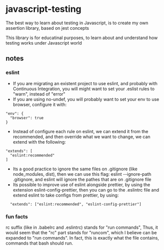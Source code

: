 # javascript-testing

The best way to learn about testing in Javascript, is to create my own assertion
library, based on jest concepts

This library is for educatinal purposes, to learn about and understand how
testing works under Javascript world

## notes

### eslint

- If you are migrating an existent project to use eslint, and probably with
  Continuous Integration, you will might want to set your .eslist rules to
  "warn", instead of "error"
- If you are using no-undef, you will probably want to set your env to use
  browser, configure it with:

```
"env": {
  "browser": true
}
```

- Instead of configure each rule on eslint, we can extend it from the
  recommended, and then override what we want to change, we can extend with the
  following:

```
"extends": [
  "eslint:recommended"
]
```

- Its a good practice to ignore the same files on .gitignore (like node_modules,
  dist), then we can use this flag: eslint --ignore-path .gitignore, and eslint
  will ignore the pathes that are on .gitignore file
- Its possible to improve use of eslint alongside prettier, by using the
  extension eslint-config-prettier, then you can go to the .eslintrc file and
  extend eslint to take configs from prettier, by using:

```
  "extends": ["eslint:recommended", "eslint-config-prettier"]
```

### fun facts

rc suffix (like in .babelrc and .eslintrc) stands for "run commands", Thus, it
would seem that the "rc" part stands for "runcom", which I believe can be
expanded to "run commands". In fact, this is exactly what the file contains,
commands that bash should run.

